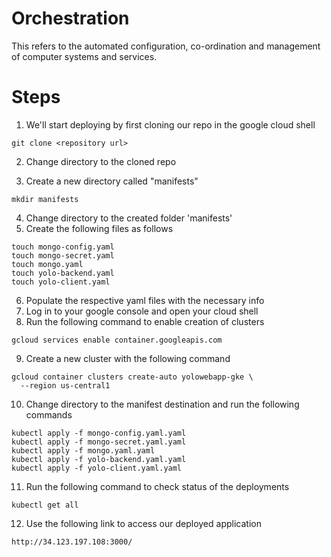 # Orchestration
This refers to the automated configuration, co-ordination and management of computer systems and services.

# Steps
1. We'll start deploying by first cloning our repo in the google cloud shell
```
git clone <repository url>
```
2. Change directory to the cloned repo

3. Create a new directory called "manifests"
```
mkdir manifests
```
4. Change directory to the created folder 'manifests'
5. Create the following files as follows
```
touch mongo-config.yaml
touch mongo-secret.yaml
touch mongo.yaml
touch yolo-backend.yaml
touch yolo-client.yaml
```
6. Populate the respective yaml files with the necessary info
7. Log in to your google console and open your cloud shell
8. Run the following command to enable creation of clusters
```
gcloud services enable container.googleapis.com
```
9. Create a new cluster with the following command
```
gcloud container clusters create-auto yolowebapp-gke \
  --region us-central1

```
10. Change directory to the manifest destination and run the following commands
```
kubectl apply -f mongo-config.yaml.yaml
kubectl apply -f mongo-secret.yaml.yaml
kubectl apply -f mongo.yaml.yaml
kubectl apply -f yolo-backend.yaml.yaml
kubectl apply -f yolo-client.yaml.yaml
```
11. Run the following command to check status of the deployments
```
kubectl get all

```
12. Use the following link to access our deployed application
```
http://34.123.197.108:3000/
```

